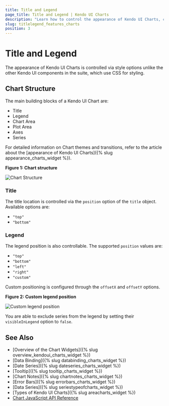 ```yaml
---
title: Title and Legend
page_title: Title and Legend | Kendo UI Charts
description: "Learn how to control the appearance of Kendo UI Charts, change their themes and manage their animated transitions."
slug: titlelegend_features_charts
position: 3
---
```


# Title and Legend

The appearance of Kendo UI Charts is controlled via style options unlike the other Kendo UI components in the suite, which use CSS for styling.

## Chart Structure

The main building blocks of a Kendo UI Chart are:

*   Title
*   Legend
*   Chart Area
*   Plot Area
*   Axes
*   Series

For detailed information on Chart themes and transitions, refer to the article about the [appearance of Kendo UI Charts]({% slug appearance_charts_widget %}).

**Figure 1: Chart structure**

![Chart Structure](../chart-structure.png)

### Title

The title location is controlled via the `position` option of the `title` object. Available options are:

* `"top"`
* `"bottom"`

### Legend

The legend position is also controllable. The supported `position` values are:

* `"top"`
* `"bottom"`
* `"left"`
* `"right"`
* `"custom"`

Custom positioning is configured through the `offsetX` and `offsetY` options.

**Figure 2: Custom legend position**

![Custom legend position](../chart-legend-custom-position.png)

You are able to exclude series from the legend by setting their `visibleInLegend` option to `false`.

## See Also

* [Overview of the Chart Widgets]({% slug overview_kendoui_charts_widget %})
* [Data Binding]({% slug databinding_charts_widget %})
* [Date Series]({% slug dateseries_charts_widget %})
* [Tooltip]({% slug tooltip_charts_widget %})
* [Chart Notes]({% slug chartnotes_charts_widget %})
* [Error Bars]({% slug errorbars_charts_widget %})
* [Data Series]({% slug seriestypeofcharts_widget %})
* [Types of Kendo UI Charts]({% slug areacharts_widget %})
* [Chart JavaScript API Reference](/api/javascript/dataviz/ui/chart)
